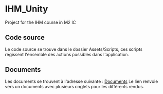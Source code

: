 # IHM_Unity
Project for the IHM course in M2 IC

## Code source
Le code source se trouve dans le dossier Assets/Scripts, ces scripts régissent l'ensemble des actions possibles dans l'application.

## Documents
Les documents se trouvent à l'adresse suivante : [Documents](https://drive.google.com/drive/folders/1C-3FnyAbJoJ9LWX5C5URusI0DJfgApvU)
Le lien renvoie vers un documents avec plusieurs onglets pour les différents rendus.
